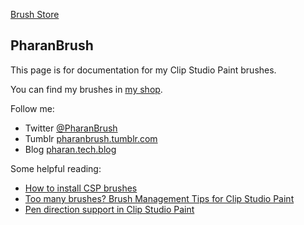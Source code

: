 [Brush Store](https://ko-fi.com/pharanbrush/shop)

## PharanBrush

This page is for documentation for my Clip Studio Paint brushes.

You can find my brushes in [my shop](https://ko-fi.com/pharanbrush/shop).


Follow me:
- Twitter [@PharanBrush](https://twitter.com/PharanBrush/)
- Tumblr [pharanbrush.tumblr.com](https://pharanbrush.tumblr.com)
- Blog [pharan.tech.blog](https://pharan.tech.blog)

Some helpful reading:
- [How to install CSP brushes](how-to-install-csp-brushes/)
- [Too many brushes? Brush Management Tips for Clip Studio Paint](brush-management-tips/)
- [Pen direction support in Clip Studio Paint](/clip-studio-paint-direction-of-pen/)

